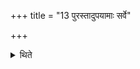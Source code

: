 +++
title = "13 पुरस्तादुपयामाः सर्वे"

+++

<details><summary>थिते</summary>

पुरस्तादुपयामाः सर्वे १३
</details>
